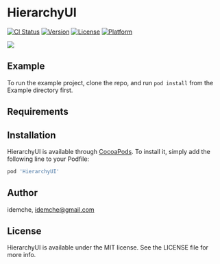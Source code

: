 # HierarchyUI

[![CI Status](https://img.shields.io/travis/idemche/HierarchyUI.svg?style=flat)](https://travis-ci.org/idemche/HierarchyUI)
[![Version](https://img.shields.io/cocoapods/v/HierarchyUI.svg?style=flat)](https://cocoapods.org/pods/HierarchyUI)
[![License](https://img.shields.io/cocoapods/l/HierarchyUI.svg?style=flat)](https://cocoapods.org/pods/HierarchyUI)
[![Platform](https://img.shields.io/cocoapods/p/HierarchyUI.svg?style=flat)](https://cocoapods.org/pods/HierarchyUI)

<a href="https://github.com/apple/swift-package-manager" alt="HierarchyUI on Swift Package Manager" title="HierarchyUI on Swift Package Manager"><img src="https://img.shields.io/badge/Swift%20Package%20Manager-compatible-brightgreen.svg" /></a>
</p>

## Example

To run the example project, clone the repo, and run `pod install` from the Example directory first.

## Requirements

## Installation

HierarchyUI is available through [CocoaPods](https://cocoapods.org). To install
it, simply add the following line to your Podfile:

```ruby
pod 'HierarchyUI'
```

## Author

idemche, idemche@gmail.com

## License

HierarchyUI is available under the MIT license. See the LICENSE file for more info.
